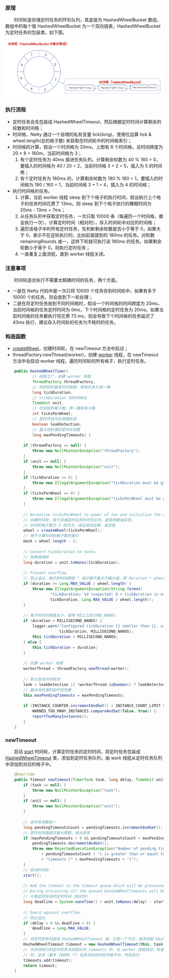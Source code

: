 ### 原理
　　时间轮是存储定时任务的环形队列，其底层为 HashedWheelBucket 数组，数组中的每个值 HashedWheelBucket 为一个双向链表，HashedWheelBucket 为定时任务的包装类，如下图。

![avatar](photo_1.png)

### 执行流程
- 定时任务会先包装成 HashedWheelTimeout，然后根据定时时间计算剩余的轮数和时间格；
- 时间格，Netty 通过一个自增的私有变量 tick(long)，使用位运算 tick & wheel.length(总的格子数) 来获取在时间轮中的时间格索引；
- 时间格的计算，假设一个时间格为 20ms，上图有 8 个时间格，总时间跨度为 20 * 8 = 160m，当前时间格为 3；
    1. 有个定时任务为 40ms 插进任务队列，计算剩余轮数为 40 % 160 = 0，要插入的时间格为 40 / 20 = 2，当前时间格 3 + 2 = 5，插入为 5 的时间格；
    2. 有个定时任务为 180ms 的，计算剩余轮数为 180 % 160 = 1，要插入的时间格为 180 / 160 = 1，当前时间格 3 + 1 = 4，插入为 4 的时间格；
- 执行时间格的任务。
    1. 计算，当前 worker 线程 sleep 到下个格子的执行时间，假设执行上个格子的任务时间花费了 13ms，则 sleep 到下个格子执行的睡眠时间为 20ms - 13ms = 7ms；
    2. 从任务队列中获取定时任务，一次只取 10000 条（每遍历一个时间格，都会执行一次），计算定时时间（相对的），存入时间轮中对应的时间格；
    3. 遍历该格子中的所有定时任务，先判断剩余轮数是否小于等于 0，如果大于 0，表示不在这轮执行的，比如前面提到的 180ms 的任务。对轮数 remainingRounds 减一，这样下轮就可执行该 180ms 的任务。如果剩余轮数小于等于 0，则执行定时任务；
    4. 一直重复上面流程，直到 worker 线程关闭。

### 注意事项
　　时间轮适合执行不需要太精确时间的任务，两个方面。

- 一是在 Netty 代码中是一次只将 10000 个任务存到时间轮中，如果有多于 10000 个的任务，则会放到下一轮处理；
- 二是在将定时任务放到不同时间格时，假设一个时间格的时间跨度为 20ms，当前时间格的任务定时时间为 0ms，下个时间格的定时任务为 20ms。如果当前时间格的任务都执行完花费 73 ms，则会导致下个时间格的任务延迟了 43ms 执行，建议存入时间轮的任务为不耗时的任务。


### 构造函数

- [createWheel](https://github.com/martin-1992/Netty-Notes/blob/master/%E6%97%B6%E9%97%B4%E8%BD%AE%20HashedWheelTimer/createWheel.md)，创建时间轮，在 newTimeout 方法中启动；
- threadFactory.newThread(worker)，创建 [worker](https://github.com/martin-1992/Netty-Notes/blob/master/%E6%97%B6%E9%97%B4%E8%BD%AE%20HashedWheelTimer/Worker.md) 线程，在 newTimeout 方法中会启动 worker 线程，遍历时间轮的所有格子，执行定时任务。

```java
    public HashedWheelTimer(
            // 线程工厂，创建 worker 线程
            ThreadFactory threadFactory,
            // 时间轮的基本时间跨度，即指针多久转一格
            long tickDuration,
            // tickDuration 的时间单位
            TimeUnit unit,
            // 时间轮的格子数，即一圈有多少格
            int ticksPerWheel,
            // 是否开启内存泄漏检测
            boolean leakDetection,
            // 最大待处理的定时任务数
            long maxPendingTimeouts) {

        if (threadFactory == null) {
            throw new NullPointerException("threadFactory");
        }
        if (unit == null) {
            throw new NullPointerException("unit");
        }
        if (tickDuration <= 0) {
            throw new IllegalArgumentException("tickDuration must be greater than 0: " + tickDuration);
        }
        if (ticksPerWheel <= 0) {
            throw new IllegalArgumentException("ticksPerWheel must be greater than 0: " + ticksPerWheel);
        }

        // Normalize ticksPerWheel to power of two and initialize the wheel.
        // 创建时间轮，用于存储定时任务的环形队列，底层用数组实现，
        // 时间轮格子数为 2 的次方，保证用位运算，高性能
        wheel = createWheel(ticksPerWheel);
        // 用于计算时间轮格子数的索引
        mask = wheel.length - 1;

        // Convert tickDuration to nanos.
        // 转换成纳秒
        long duration = unit.toNanos(tickDuration);

        // Prevent overflow.
        // 防止溢出，格子的时间跨度 * 格子数不能大于最大值，即 duration * wheel.length >= Long.MAX_VALUE
        if (duration >= Long.MAX_VALUE / wheel.length) {
            throw new IllegalArgumentException(String.format(
                    "tickDuration: %d (expected: 0 < tickDuration in nanos < %d",
                    tickDuration, Long.MAX_VALUE / wheel.length));
        }

        // 格子的时间跨度太小，使用 MILLISECOND_NANOS
        if (duration < MILLISECOND_NANOS) {
            logger.warn("Configured tickDuration {} smaller then {}, using 1ms.",
                        tickDuration, MILLISECOND_NANOS);
            this.tickDuration = MILLISECOND_NANOS;
        } else {
            this.tickDuration = duration;
        }

        // 创建 worker 线程
        workerThread = threadFactory.newThread(worker);

        // 默认启动内存检测
        leak = leakDetection || !workerThread.isDaemon() ? leakDetector.track(this) : null;
        // 最大待处理的定时任务数
        this.maxPendingTimeouts = maxPendingTimeouts;

        if (INSTANCE_COUNTER.incrementAndGet() > INSTANCE_COUNT_LIMIT &&
            WARNED_TOO_MANY_INSTANCES.compareAndSet(false, true)) {
            reportTooManyInstances();
        }
    }
```

### newTimeout
　　启动 [start](https://github.com/martin-1992/Netty-Notes/blob/master/%E6%97%B6%E9%97%B4%E8%BD%AE%20HashedWheelTimer/start.md) 时间轮，计算定时任务的定时时间，将定时任务包装成 [HashedWheelTimeout](https://github.com/martin-1992/Netty-Notes/blob/master/%E6%97%B6%E9%97%B4%E8%BD%AE%20HashedWheelTimer/HashedWheelTimeout.md) 类，添加到定时任务队列，由 work 线程从定时任务队列中添加到对应的格子中。

```java
    @Override
    public Timeout newTimeout(TimerTask task, long delay, TimeUnit unit) {
        if (task == null) {
            throw new NullPointerException("task");
        }
        if (unit == null) {
            throw new NullPointerException("unit");
        }

        // 定时任务数加一
        long pendingTimeoutsCount = pendingTimeouts.incrementAndGet();
        // 定时任务数超过最大限额，抛出异常
        if (maxPendingTimeouts > 0 && pendingTimeoutsCount > maxPendingTimeouts) {
            pendingTimeouts.decrementAndGet();
            throw new RejectedExecutionException("Number of pending timeouts ("
                + pendingTimeoutsCount + ") is greater than or equal to maximum allowed pending "
                + "timeouts (" + maxPendingTimeouts + ")");
        }
        // 启动时间轮
        start();

        // Add the timeout to the timeout queue which will be processed on the next tick.
        // During processing all the queued HashedWheelTimeouts will be added to the correct HashedWheelBucket.
        // 计算定时任务的定时时间（相对的）
        long deadline = System.nanoTime() + unit.toNanos(delay) - startTime;

        // Guard against overflow.
        // 防止溢出
        if (delay > 0 && deadline < 0) {
            deadline = Long.MAX_VALUE;
        }
        // 将定时任务包装成 HashedWheelTimeout 类，它是一个节点，能添加到 HashedWheelBucket 链表中
        HashedWheelTimeout timeout = new HashedWheelTimeout(this, task, deadline);
        // 先将待执行的定时任务添加到队列 timeouts 中，当 worker 线程启动，检查格子
        // 时，会将（最多 10000 个）任务添加到对应的格子中，然后执行
        timeouts.add(timeout);
        return timeout;
    }
```


